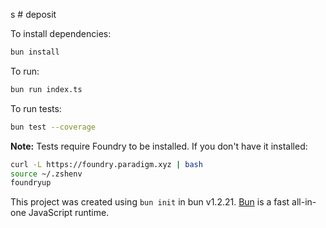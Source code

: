 s # deposit

To install dependencies:

```bash
bun install
```

To run:

```bash
bun run index.ts
```

To run tests:

```bash
bun test --coverage
```

**Note:** Tests require Foundry to be installed. If you don't have it installed:

```bash
curl -L https://foundry.paradigm.xyz | bash
source ~/.zshenv
foundryup
```

This project was created using `bun init` in bun v1.2.21. [Bun](https://bun.com) is a fast all-in-one JavaScript runtime.
